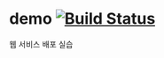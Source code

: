 # demo  [![Build Status](https://travis-ci.org/esp2ar0/demo.svg?branch=master)](https://travis-ci.org/esp2ar0/demo)
웹 서비스 배포 실습
